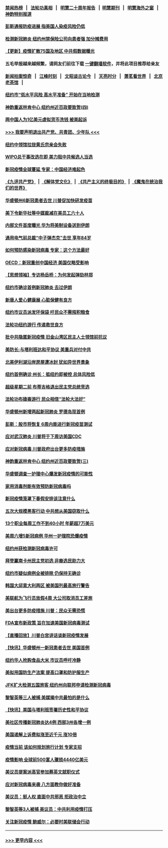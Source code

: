 #### [禁闻热榜](热点新闻.md?=0)  &nbsp;&nbsp;|&nbsp;&nbsp; [法轮功真相](https://github.com/gfw-breaker/truth/blob/master/README.md?=0) &nbsp;&nbsp;|&nbsp;&nbsp; [明慧二十周年报告](https://github.com/gfw-breaker/mh-reports/blob/master/README.md?=0) &nbsp;&nbsp;|&nbsp;&nbsp;[明慧期刊](https://github.com/gfw-breaker/mh-qikan) &nbsp;&nbsp;|&nbsp;&nbsp; [明慧海外之窗](https://github.com/gfw-breaker/mh-news/blob/master/README.md?=0) &nbsp;&nbsp;|&nbsp;&nbsp; [神韵特别报道](https://github.com/gfw-breaker/mh-news/blob/master/shenyun.md?=0)
#### [彭斯通报防疫进展 指美国人染疫风险仍低](../pages/nsc412/n11910872.md?t=03031402) 
#### [检测新冠肺炎 纽约州禁保险公司向患者强 加分摊费用](../pages/nsc412/n11911167.md?t=03031402) 
#### [【更新】疫情扩散75国及地区 中共假数据曝光](../pages/nsc412/n11890652.md?t=03031402) 
#### 五毛举报越来越频繁，请网友们前往下载 [一键翻墙软件](https://github.com/gfw-breaker/ssr-accounts)，并将此项目推荐给亲友
#### [新闻拍案惊奇](https://github.com/gfw-breaker/banned-news/blob/master/pages/link4.md) &nbsp;&nbsp;|&nbsp;&nbsp; [江峰时刻](https://github.com/gfw-breaker/banned-news/blob/master/pages/link4.md) &nbsp;&nbsp;|&nbsp;&nbsp; [文昭谈古论今](https://github.com/gfw-breaker/banned-news/blob/master/pages/link4.md) &nbsp;&nbsp;|&nbsp;&nbsp; [天亮时分](https://github.com/gfw-breaker/banned-news/blob/master/pages/link4.md) &nbsp;&nbsp;|&nbsp;&nbsp; [萧茗看世界](https://github.com/gfw-breaker/banned-news/blob/master/pages/link4.md) &nbsp;&nbsp;|&nbsp;&nbsp; [北京老茶馆](https://github.com/gfw-breaker/banned-news/blob/master/pages/link4.md) &nbsp;&nbsp;|&nbsp;&nbsp; 
#### [纽约市“低水平风险 高水平准备” 开始在当地检测](../pages/nsc412/n11911154.md?t=03031402) 
#### [神韵重返林肯中心 纽约州近百政要致贺(四)](../pages/nsc412/n11908757.md?t=03031402) 
#### [两中国人为1亿美元虚拟货币洗钱 被美起诉](../pages/nsc412/n11910880.md?t=03031402) 
#### [>>> 我要声明退出共产党、共青团、少年队 <<<](https://github.com/begood0513/goodnews/blob/master/quit/letter.md) 
#### [纽约中领馆拉拢黄氏宗亲会失败](../pages/nsc412/n11910480.md?t=03031402) 
#### [WIPO总干事改选在即 美力阻中共候选人当选](../pages/nsc412/n11910464.md?t=03031402) 
#### [新冠疫情全球蔓延 专家：中国经济难起色](../pages/nsc412/n11910439.md?t=03031402) 
#### [《九评共产党》](https://github.com/begood0513/9ping.md/blob/master/README.md) &nbsp;|&nbsp; [《解体党文化》](../../../../jtdwh.md/blob/master/README.md)  &nbsp;|&nbsp; [《共产主义的终极目的》](../../../../gczydzjmd.md/blob/master/README.md) &nbsp;|&nbsp; [《魔鬼在统治我们的世界》](../../../../mgztzwmdsj.md/blob/master/README.md) 
#### [华盛顿州6新冠患者去世 川普促加快研发疫苗](../pages/nsc412/n11910399.md?t=03031402) 
#### [美下令新华社等中媒裁减在美员工六十人](../pages/nsc412/n11910256.md?t=03031402) 
#### [内部文件首度曝光 华为将美制设备送到伊朗](../pages/nsc412/n11910211.md?t=03031402) 
#### [通用电气前总裁“中子弹杰克”去世 享年84岁](../pages/nsc412/n11910095.md?t=03031402) 
#### [如何预防感染新冠病毒 专家：这个方法最好](../pages/nsc412/n11909928.md?t=03031402) 
#### [OECD：新冠重创中国经济 美国仅略受影响](../pages/nsc412/n11910023.md?t=03031402) 
#### [【思想领袖】专访杨岳桥：为何发起弹劾林郑](../pages/nsc412/n11810919.md?t=03031402) 
#### [纽约市确诊首例新冠肺炎  去过伊朗](../pages/nsc412/n11908737.md?t=03031402) 
#### [新唐人爱心健康展  心脏保健有良方](../pages/nsc412/n11908619.md?t=03031402) 
#### [纽约市议员派发环保袋  吁民众不需囤积粮食](../pages/nsc412/n11908742.md?t=03031402) 
#### [法轮功纽约游行 传递救世良方](../pages/nsc412/n11907831.md?t=03031402) 
#### [批中共隐匿新冠疫情  旧金山湾区民主人士领馆前抗议](../pages/nsc412/n11908761.md?t=03031402) 
#### [美防长:与塔利班达和平协议 美重兵对付中共](../pages/nsc412/n11908366.md?t=03031402) 
#### [北美伊利湖沿岸房屋遭冰封 犹如异世界景象](../pages/nsc412/n11908465.md?t=03031402) 
#### [纽约首例确诊 州长：抵纽约即被控 总体风险低](../pages/nsc412/n11908143.md?t=03031402) 
#### [超级星期二前 布蒂吉格退出民主党总统竞选](../pages/nsc412/n11908156.md?t=03031402) 
#### [法轮功布碌崙游行 民众相信“法轮大法好”](../pages/nsc412/n11907645.md?t=03031402) 
#### [华盛顿州新增两起新冠肺炎 罗德岛现首例](../pages/nsc412/n11907757.md?t=03031402) 
#### [彭斯：股市将恢复 6周内能进行新冠疫苗测试](../pages/nsc412/n11907550.md?t=03031402) 
#### [应对武汉肺炎 川普将于下周访美国CDC](../pages/nsc412/n11907493.md?t=03031402) 
#### [应对新冠病毒 川普政府出台更多防疫措施](../pages/nsc412/n11907354.md?t=03031402) 
#### [神韵重返林肯中心 纽约州近百政要致贺(三)](../pages/nsc412/n11904356.md?t=03031402) 
#### [华盛顿调查一护理中心爆发新冠疫情的可能性](../pages/nsc412/n11907230.md?t=03031402) 
#### [家用消毒剂能有效预防新冠病毒吗](../pages/nsc412/n11905553.md?t=03031402) 
#### [新冠疫情笼罩下春假安排该注意什么](../pages/nsc412/n11906890.md?t=03031402) 
#### [五次大规模黑客行动 中共想从美国窃取什么](../pages/nsc412/n11899124.md?t=03031402) 
#### [13个职业每周工作不到40小时 年薪超7万美元](../pages/nsc412/n11893686.md?t=03031402) 
#### [美周六增5新冠病例 华州一护理院恐爆疫情](../pages/nsc412/n11905823.md?t=03031402) 
#### [纽约州获检测新冠病毒许可](../pages/nsc412/n11906069.md?t=03031402) 
#### [拜登赢南卡州民主党初选 非裔选民助力大](../pages/nsc412/n11905930.md?t=03031402) 
#### [纽约市疑似病例全被排除 仍保持无确诊](../pages/nsc412/n11906039.md?t=03031402) 
#### [韩国大邱意大利两区 被美国列最高旅行警告](../pages/nsc412/n11905944.md?t=03031402) 
#### [美联航为飞行员放假4周 大公司取消员工差旅](../pages/nsc412/n11905894.md?t=03031402) 
#### [美出台更多防疫措施 川普：民众无需恐慌](../pages/nsc412/n11905747.md?t=03031402) 
#### [FDA宣布新政策 旨在加速美国新冠病毒测试](../pages/nsc412/n11905693.md?t=03031402) 
#### [【直播回放】川普白宫讲话谈新冠疫情发展](../pages/nsc412/n11905588.md?t=03031402) 
#### [【快讯】华盛顿州一新冠患者去世 美国首例](../pages/nsc412/n11905571.md?t=03031402) 
#### [纽约华人抢购食品大米 市议员呼吁冷静](../pages/nsc412/n11904453.md?t=03031402) 
#### [美拟用国防生产法案 提高口罩和防护服生产](../pages/nsc412/n11905517.md?t=03031402) 
#### [JFK扩大检测五国旅客 纽约州向联邦申请检测新冠病毒](../pages/nsc412/n11905491.md?t=03031402) 
#### [黎智英等三人被捕 美媒揭中共最怕的是什么](../pages/nsc412/n11905316.md?t=03031402) 
#### [【快讯】美国与塔利班签署历史性和平协议](../pages/nsc412/n11905172.md?t=03031402) 
#### [美社区传播新冠肺炎达4例 西部3州各增一例](../pages/nsc412/n11904070.md?t=03031402) 
#### [美国递解上诉费拟涨至近千元  涨10倍](../pages/nsc412/n11904466.md?t=03031402) 
#### [疫情当前 该如何规划旅行计划 专家支招](../pages/nsc412/n11903865.md?t=03031402) 
#### [疫情影响 全球前500富人骤损4440亿美元](../pages/nsc412/n11904283.md?t=03031402) 
#### [美议员提案派高官参加蔡英文就职仪式](../pages/nsc412/n11904166.md?t=03031402) 
#### [应对新冠病毒来袭 八方面教你做好准备](../pages/nsc412/n11903736.md?t=03031402) 
#### [美议员：挺人权 直面中共邪恶 拒政治中立](../pages/nsc412/n11903790.md?t=03031402) 
#### [黎智英等3人被捕 美议员：中共利用疫情打压](../pages/nsc412/n11903768.md?t=03031402) 
#### [关注新冠疫情 鲍威尔：必要时美联储会行动](../pages/nsc412/n11903672.md?t=03031402) 

----
#### [ >>> 更早内容 <<< ](../indexes/nsc412-earlier.md)
